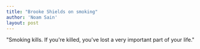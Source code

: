 ```yaml
---
title: "Brooke Shields on smoking"
author: 'Noam Sain'
layout: post
---
```


"Smoking kills. If you're killed, you've lost a very important part of your life."